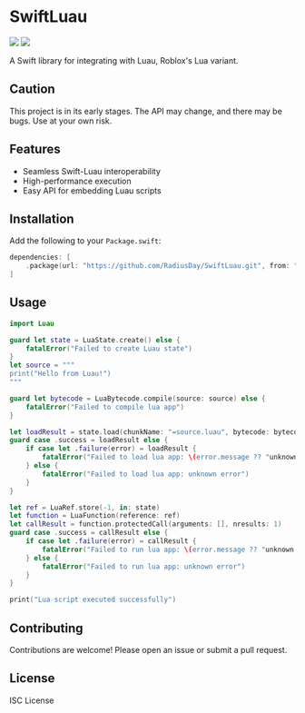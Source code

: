 # SwiftLuau

[![](https://img.shields.io/endpoint?url=https%3A%2F%2Fswiftpackageindex.com%2Fapi%2Fpackages%2FRadiusDay%2FSwiftLuau%2Fbadge%3Ftype%3Dswift-versions)](https://swiftpackageindex.com/RadiusDay/SwiftLuau)
[![](https://img.shields.io/endpoint?url=https%3A%2F%2Fswiftpackageindex.com%2Fapi%2Fpackages%2FRadiusDay%2FSwiftLuau%2Fbadge%3Ftype%3Dplatforms)](https://swiftpackageindex.com/RadiusDay/SwiftLuau)

A Swift library for integrating with Luau, Roblox's Lua variant.

## Caution

This project is in its early stages. The API may change, and there may be bugs. Use at your own risk.

## Features

- Seamless Swift-Luau interoperability
- High-performance execution
- Easy API for embedding Luau scripts

## Installation

Add the following to your `Package.swift`:

```swift
dependencies: [
    .package(url: "https://github.com/RadiusDay/SwiftLuau.git", from: "0.3.1")
]
```

## Usage

```swift
import Luau

guard let state = LuaState.create() else {
    fatalError("Failed to create Luau state")
}
let source = """
print("Hello from Luau!")
"""

guard let bytecode = LuaBytecode.compile(source: source) else {
    fatalError("Failed to compile lua app")
}

let loadResult = state.load(chunkName: "=source.luau", bytecode: bytecode)
guard case .success = loadResult else {
    if case let .failure(error) = loadResult {
        fatalError("Failed to load lua app: \(error.message ?? "unknown error")")
    } else {
        fatalError("Failed to load lua app: unknown error")
    }
}

let ref = LuaRef.store(-1, in: state)
let function = LuaFunction(reference: ref)
let callResult = function.protectedCall(arguments: [], nresults: 1)
guard case .success = callResult else {
    if case let .failure(error) = callResult {
        fatalError("Failed to run lua app: \(error.message ?? "unknown error")")
    } else {
        fatalError("Failed to run lua app: unknown error")
    }
}

print("Lua script executed successfully")
```

## Contributing

Contributions are welcome! Please open an issue or submit a pull request.

## License

ISC License
